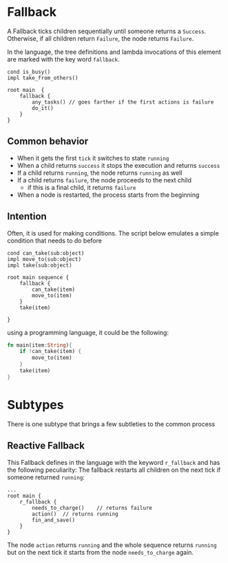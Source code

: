 # Fallback 

A Fallback ticks children sequentially until someone returns a `Success`.
Otherwise, if all children return `Failure`, the node returns `Failure`.

In the language, the tree definitions and lambda invocations of this element are marked with the key word `fallback`.

```f-tree
cond is_busy()
impl take_from_others()

root main  {
    fallback {
        any_tasks() // goes farther if the first actions is failure 
        do_it() 
    }
}
```

## Common behavior
- When it gets the first `tick` it switches to state `running`
- When a child returns `success` it stops the execution and returns `success`
- If a child returns `running`, the node returns `running` as well
- If a child returns `failure`, the node proceeds to the next child 
    - if this is a final child, it returns `failure`
- When a node is restarted, the process starts from the beginning

## Intention
Often, it is used for making conditions.
The script below emulates a simple condition that needs to do before 
```f-tree
cond can_take(sub:object)
impl move_to(sub:object)
impl take(sub:object)

root main sequence {
    fallback {
        can_take(item)
        move_to(item)
    }
    take(item)

}
```
using a programming language, it could be the following:
```rust
fn main(item:String){
    if !can_take(item) {
        move_to(item)
    }
    take(item)
}
```

# Subtypes

There is one subtype that brings a few subtleties to the common process


## Reactive Fallback

This Fallback defines in the language with the keyword `r_fallback` and has the following peculiarity:
The fallback restarts all children on the next tick if someone returned `running`:

```f-tree
...
root main {
    r_fallback {
        needs_to_charge()    // returns failure
        action()  // returns running
        fin_and_save()  
    }
}
```

The node `action` returns `running` and the whole sequence returns `running`
but on the next tick it starts from the node `needs_to_charge` again.      
